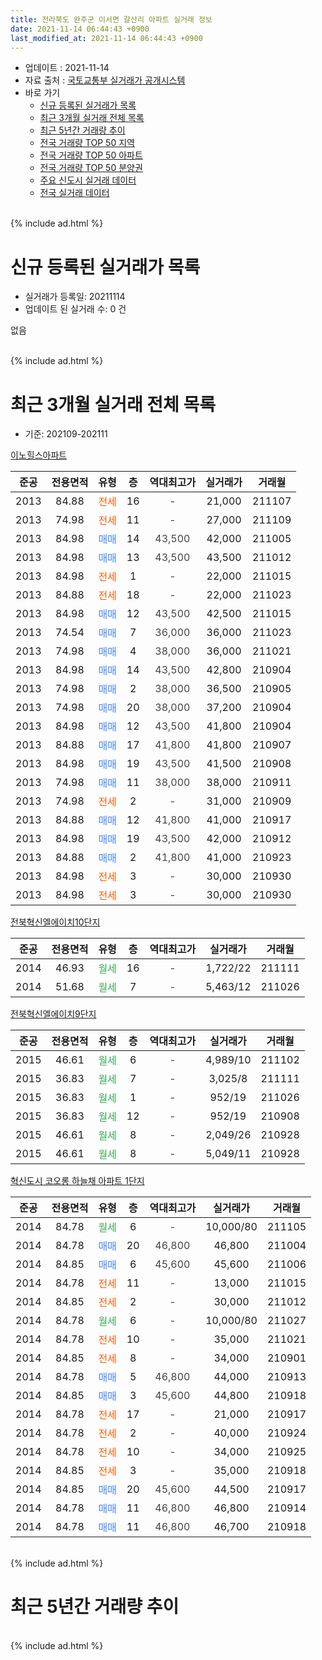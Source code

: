 ```yaml
---
title: 전라북도 완주군 이서면 갈산리 아파트 실거래 정보
date: 2021-11-14 06:44:43 +0900
last_modified_at: 2021-11-14 06:44:43 +0900
---
```


* 업데이트 : 2021-11-14
* 자료 출처 : [국토교통부 실거래가 공개시스템](http://rt.molit.go.kr)
* 바로 가기
    * [신규 등록된 실거래가 목록](#신규-등록된-실거래가-목록)
    * [최근 3개월 실거래 전체 목록](#최근-3개월-실거래-전체-목록)
    * [최근 5년간 거래량 추이](#최근-5년간-거래량-추이)
    * [전국 거래량 TOP 50 지역](https://inasie.github.io/apt-trade-info/최근-3개월-전국에서-가장-거래가-많이-발생한-지역)
    * [전국 거래량 TOP 50 아파트](https://inasie.github.io/apt-trade-info/최근-3개월-전국에서-가장-거래가-많이-발생한-아파트)
    * [전국 거래량 TOP 50 분양권](https://inasie.github.io/apt-trade-info/최근-3개월-전국에서-가장-거래가-많이-발생한-분양권)
    * [주요 신도시 실거래 데이터](https://inasie.github.io/apt-trade-info/주요-신도시)
    * [전국 실거래 데이터](https://inasie.github.io/apt-trade-info/전국)
<br>
{% include ad.html %}
<br>

# 신규 등록된 실거래가 목록
* 실거래가 등록일: 20211114
* 업데이트 된 실거래 수: 0 건

없음

<br>
{% include ad.html %}
<br>

# 최근 3개월 실거래 전체 목록
* 기준: 202109-202111


[이노힐스아파트](https://search.naver.com/search.naver?query=%EC%A0%84%EB%9D%BC%EB%B6%81%EB%8F%84+%EC%99%84%EC%A3%BC%EA%B5%B0+%EC%9D%B4%EC%84%9C%EB%A9%B4+%EA%B0%88%EC%82%B0%EB%A6%AC+%EC%9D%B4%EB%85%B8%ED%9E%90%EC%8A%A4%EC%95%84%ED%8C%8C%ED%8A%B8)

|준공|전용면적|유형|층|역대최고가|실거래가|거래월|
|:---:|:---:|:---:|:---:|:---:|:---:|:---:|
|2013|84.88|<span style="color:#ff5a00">전세</span>|16|<span style="color:#444444">-</span>|21,000|211107|
|2013|74.98|<span style="color:#ff5a00">전세</span>|11|<span style="color:#444444">-</span>|27,000|211109|
|2013|84.98|<span style="color:#4285f3">매매</span>|14|<span style="color:#444444">43,500</span>|42,000|211005|
|2013|84.98|<span style="color:#4285f3">매매</span>|13|<span style="color:#444444">43,500</span>|43,500|211012|
|2013|84.98|<span style="color:#ff5a00">전세</span>|1|<span style="color:#444444">-</span>|22,000|211015|
|2013|84.88|<span style="color:#ff5a00">전세</span>|18|<span style="color:#444444">-</span>|22,000|211023|
|2013|84.98|<span style="color:#4285f3">매매</span>|12|<span style="color:#444444">43,500</span>|42,500|211015|
|2013|74.54|<span style="color:#4285f3">매매</span>|7|<span style="color:#444444">36,000</span>|36,000|211023|
|2013|74.98|<span style="color:#4285f3">매매</span>|4|<span style="color:#444444">38,000</span>|36,000|211021|
|2013|84.98|<span style="color:#4285f3">매매</span>|14|<span style="color:#444444">43,500</span>|42,800|210904|
|2013|74.98|<span style="color:#4285f3">매매</span>|2|<span style="color:#444444">38,000</span>|36,500|210905|
|2013|74.98|<span style="color:#4285f3">매매</span>|20|<span style="color:#444444">38,000</span>|37,200|210904|
|2013|84.98|<span style="color:#4285f3">매매</span>|12|<span style="color:#444444">43,500</span>|41,800|210904|
|2013|84.88|<span style="color:#4285f3">매매</span>|17|<span style="color:#444444">41,800</span>|41,800|210907|
|2013|84.98|<span style="color:#4285f3">매매</span>|19|<span style="color:#444444">43,500</span>|41,500|210908|
|2013|74.98|<span style="color:#4285f3">매매</span>|11|<span style="color:#444444">38,000</span>|38,000|210911|
|2013|74.98|<span style="color:#ff5a00">전세</span>|2|<span style="color:#444444">-</span>|31,000|210909|
|2013|84.88|<span style="color:#4285f3">매매</span>|12|<span style="color:#444444">41,800</span>|41,000|210917|
|2013|84.98|<span style="color:#4285f3">매매</span>|19|<span style="color:#444444">43,500</span>|42,000|210912|
|2013|84.88|<span style="color:#4285f3">매매</span>|2|<span style="color:#444444">41,800</span>|41,000|210923|
|2013|84.98|<span style="color:#ff5a00">전세</span>|3|<span style="color:#444444">-</span>|30,000|210930|
|2013|84.98|<span style="color:#ff5a00">전세</span>|3|<span style="color:#444444">-</span>|30,000|210930|

[전북혁신엘에이치10단지](https://search.naver.com/search.naver?query=%EC%A0%84%EB%9D%BC%EB%B6%81%EB%8F%84+%EC%99%84%EC%A3%BC%EA%B5%B0+%EC%9D%B4%EC%84%9C%EB%A9%B4+%EA%B0%88%EC%82%B0%EB%A6%AC+%EC%A0%84%EB%B6%81%ED%98%81%EC%8B%A0%EC%97%98%EC%97%90%EC%9D%B4%EC%B9%9810%EB%8B%A8%EC%A7%80)

|준공|전용면적|유형|층|역대최고가|실거래가|거래월|
|:---:|:---:|:---:|:---:|:---:|:---:|:---:|
|2014|46.93|<span style="color:#34a853">월세</span>|16|<span style="color:#444444">-</span>|1,722/22|211111|
|2014|51.68|<span style="color:#34a853">월세</span>|7|<span style="color:#444444">-</span>|5,463/12|211026|

[전북혁신엘에이치9단지](https://search.naver.com/search.naver?query=%EC%A0%84%EB%9D%BC%EB%B6%81%EB%8F%84+%EC%99%84%EC%A3%BC%EA%B5%B0+%EC%9D%B4%EC%84%9C%EB%A9%B4+%EA%B0%88%EC%82%B0%EB%A6%AC+%EC%A0%84%EB%B6%81%ED%98%81%EC%8B%A0%EC%97%98%EC%97%90%EC%9D%B4%EC%B9%989%EB%8B%A8%EC%A7%80)

|준공|전용면적|유형|층|역대최고가|실거래가|거래월|
|:---:|:---:|:---:|:---:|:---:|:---:|:---:|
|2015|46.61|<span style="color:#34a853">월세</span>|6|<span style="color:#444444">-</span>|4,989/10|211102|
|2015|36.83|<span style="color:#34a853">월세</span>|7|<span style="color:#444444">-</span>|3,025/8|211111|
|2015|36.83|<span style="color:#34a853">월세</span>|1|<span style="color:#444444">-</span>|952/19|211026|
|2015|36.83|<span style="color:#34a853">월세</span>|12|<span style="color:#444444">-</span>|952/19|210908|
|2015|46.61|<span style="color:#34a853">월세</span>|8|<span style="color:#444444">-</span>|2,049/26|210928|
|2015|46.61|<span style="color:#34a853">월세</span>|8|<span style="color:#444444">-</span>|5,049/11|210928|

[혁신도시 코오롱 하늘채 아파트 1단지](https://search.naver.com/search.naver?query=%EC%A0%84%EB%9D%BC%EB%B6%81%EB%8F%84+%EC%99%84%EC%A3%BC%EA%B5%B0+%EC%9D%B4%EC%84%9C%EB%A9%B4+%EA%B0%88%EC%82%B0%EB%A6%AC+%ED%98%81%EC%8B%A0%EB%8F%84%EC%8B%9C+%EC%BD%94%EC%98%A4%EB%A1%B1+%ED%95%98%EB%8A%98%EC%B1%84+%EC%95%84%ED%8C%8C%ED%8A%B8+1%EB%8B%A8%EC%A7%80)

|준공|전용면적|유형|층|역대최고가|실거래가|거래월|
|:---:|:---:|:---:|:---:|:---:|:---:|:---:|
|2014|84.78|<span style="color:#34a853">월세</span>|6|<span style="color:#444444">-</span>|10,000/80|211105|
|2014|84.78|<span style="color:#4285f3">매매</span>|20|<span style="color:#444444">46,800</span>|46,800|211004|
|2014|84.85|<span style="color:#4285f3">매매</span>|6|<span style="color:#444444">45,600</span>|45,600|211006|
|2014|84.78|<span style="color:#ff5a00">전세</span>|11|<span style="color:#444444">-</span>|13,000|211015|
|2014|84.85|<span style="color:#ff5a00">전세</span>|2|<span style="color:#444444">-</span>|30,000|211012|
|2014|84.78|<span style="color:#34a853">월세</span>|6|<span style="color:#444444">-</span>|10,000/80|211027|
|2014|84.78|<span style="color:#ff5a00">전세</span>|10|<span style="color:#444444">-</span>|35,000|211021|
|2014|84.85|<span style="color:#ff5a00">전세</span>|8|<span style="color:#444444">-</span>|34,000|210901|
|2014|84.78|<span style="color:#4285f3">매매</span>|5|<span style="color:#444444">46,800</span>|44,000|210913|
|2014|84.85|<span style="color:#4285f3">매매</span>|3|<span style="color:#444444">45,600</span>|44,800|210918|
|2014|84.78|<span style="color:#ff5a00">전세</span>|17|<span style="color:#444444">-</span>|21,000|210917|
|2014|84.78|<span style="color:#ff5a00">전세</span>|2|<span style="color:#444444">-</span>|40,000|210924|
|2014|84.78|<span style="color:#ff5a00">전세</span>|10|<span style="color:#444444">-</span>|34,000|210925|
|2014|84.85|<span style="color:#ff5a00">전세</span>|3|<span style="color:#444444">-</span>|35,000|210918|
|2014|84.85|<span style="color:#4285f3">매매</span>|20|<span style="color:#444444">45,600</span>|44,500|210917|
|2014|84.78|<span style="color:#4285f3">매매</span>|11|<span style="color:#444444">46,800</span>|46,800|210914|
|2014|84.78|<span style="color:#4285f3">매매</span>|11|<span style="color:#444444">46,800</span>|46,700|210918|


<br>
{% include ad.html %}
<br>

# 최근 5년간 거래량 추이


<div style="width:100%;">
    <canvas id="deal_progress" height="200"></canvas>
</div>

<script>
new Chart(document.getElementById("deal_progress"), {
    type: 'line',
    data: {
        labels: ['201611','201612','201701','201702','201703','201704','201705','201706','201707','201708','201709','201710','201711','201712','201801','201802','201803','201804','201805','201806','201807','201808','201809','201810','201811','201812','201901','201902','201903','201904','201905','201906','201907','201908','201909','201910','201911','201912','202001','202002','202003','202004','202005','202006','202007','202008','202009','202010','202011','202012','202101','202102','202103','202104','202105','202106','202107','202108','202109','202110','202111'],
        datasets: [{
            label: '매매',
            pointRadius: 1,
            data: [3, 2, 10, 6, 9, 7, 8, 7, 6, 5, 12, 6, 6, 2, 8, 3, 4, 2, 1, 4, 3, 4, 3, 8, 3, 2, 6, 3, 4, 2, 2, 4, 8, 7, 26, 16, 12, 15, 22, 41, 14, 5, 16, 26, 13, 11, 3, 14, 48, 5, 5, 7, 8, 20, 37, 11, 11, 23, 15, 7, 0],
            borderColor: "rgba(255, 201, 14, 1)",
            backgroundColor: "rgba(255, 201, 14, 0.5)",
            fill: false,
            lineTension: 0
        },{
            label: '전월세',
            pointRadius: 1,
            data: [5, 4, 3, 9, 38, 5, 3, 8, 7, 6, 4, 7, 28, 12, 10, 4, 13, 6, 10, 27, 49, 21, 4, 10, 2, 6, 10, 8, 37, 12, 6, 12, 13, 11, 13, 21, 31, 19, 5, 10, 8, 4, 11, 9, 16, 13, 11, 11, 15, 12, 7, 9, 25, 22, 5, 13, 16, 8, 11, 8, 6],
            borderColor: "rgba(0, 141, 185, 1)",
            backgroundColor: "rgba(0, 141, 185, 0.5)",
            fill: false,
            lineTension: 0
        }
        ]
    },
    options: {
        responsive: true,
        title: {
            display: false
        },
        tooltips: {
            mode: 'index',
            intersect: false
        },
        hover: {
            mode: 'nearest',
            intersect: true
        },
        scales: {
            xAxes: [{
                display: true,
                scaleLabel: {
                    display: true,
                    labelString: '년/월'
                }
            }],
            yAxes: [{
                display: true,
                ticks: {
                    suggestedMin: 0,
                },
                scaleLabel: {
                    display: true,
                    labelString: '실거래 수'
                }
            }]
        }
    }
});

</script>


<br>
{% include ad.html %}
<br>

